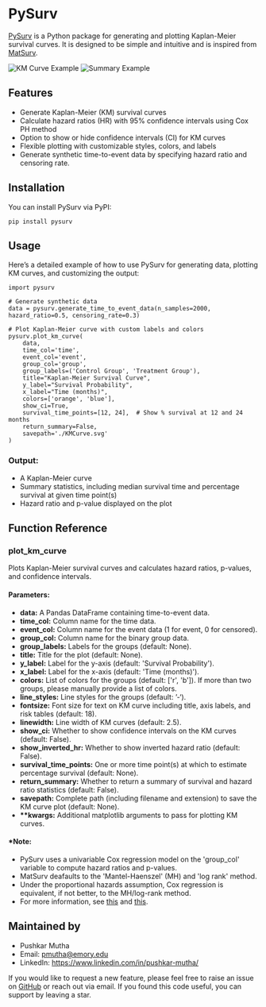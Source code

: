 # PySurv

[PySurv](https://github.com/pushkarmutha/PySurv) is a Python package for generating and plotting Kaplan-Meier survival curves. It is designed to be simple and intuitive and is inspired from [MatSurv](https://github.com/aebergl/MatSurv).

![KM Curve Example](images/KMCurve.svg)
![Summary Example](images/Summary.png)

## Features

- Generate Kaplan-Meier (KM) survival curves
- Calculate hazard ratios (HR) with 95% confidence intervals using Cox PH method
- Option to show or hide confidence intervals (CI) for KM curves
- Flexible plotting with customizable styles, colors, and labels
- Generate synthetic time-to-event data by specifying hazard ratio and censoring rate.

## Installation

You can install PySurv via PyPI:
```
pip install pysurv
```

## Usage

Here’s a detailed example of how to use PySurv for generating data, plotting KM curves, and customizing the output:
```
import pysurv

# Generate synthetic data
data = pysurv.generate_time_to_event_data(n_samples=2000, hazard_ratio=0.5, censoring_rate=0.3)

# Plot Kaplan-Meier curve with custom labels and colors
pysurv.plot_km_curve(
    data, 
    time_col='time', 
    event_col='event', 
    group_col='group', 
    group_labels=('Control Group', 'Treatment Group'),
    title="Kaplan-Meier Survival Curve",
    y_label="Survival Probability",
    x_label="Time (months)",
    colors=['orange', 'blue'], 
    show_ci=True,
    survival_time_points=[12, 24],  # Show % survival at 12 and 24 months
    return_summary=False,
    savepath='./KMCurve.svg'
)
```

### Output:

- A Kaplan-Meier curve
- Summary statistics, including median survival time and percentage survival at given time point(s)
- Hazard ratio and p-value displayed on the plot

## Function Reference

### plot_km_curve

Plots Kaplan-Meier survival curves and calculates hazard ratios, p-values, and confidence intervals.

#### Parameters:
- **data:** A Pandas DataFrame containing time-to-event data.
- **time_col:** Column name for the time data.
- **event_col:** Column name for the event data (1 for event, 0 for censored).
- **group_col:** Column name for the binary group data.
- **group_labels:** Labels for the groups (default: None).
- **title:** Title for the plot (default: None).
- **y_label:** Label for the y-axis (default: 'Survival Probability').
- **x_label:** Label for the x-axis (default: 'Time (months)').
- **colors:** List of colors for the groups (default: ['r', 'b']). If more than two groups, please manually provide a list of colors.
- **line_styles:** Line styles for the groups (default: ’-‘).
- **fontsize:** Font size for text on KM curve including title, axis labels, and risk tables (default: 18).
- **linewidth:** Line width of KM curves (default: 2.5).
- **show_ci:** Whether to show confidence intervals on the KM curves (default: False).
- **show_inverted_hr:** Whether to show inverted hazard ratio (default: False).
- **survival_time_points:** One or more time point(s) at which to estimate percentage survival (default: None).
- **return_summary:** Whether to return a summary of survival and hazard ratio statistics (default: False).
- **savepath:** Complete path (including filename and extension) to save the KM curve plot (default: None).
- **\*\*kwargs:** Additional matplotlib arguments to pass for plotting KM curves.

#### \*Note:
- PySurv uses a univariable Cox regression model on the 'group_col' variable to compute hazard ratios and p-values. 
- MatSurv deafaults to the 'Mantel-Haenszel' (MH) and 'log rank' method. 
- Under the proportional hazards assumption, Cox regression is equivalent, if not better, to the MH/log-rank method.
- For more information, see [this](https://www.fharrell.com/post/logrank/) and [this](https://discourse.datamethods.org/t/when-is-log-rank-preferred-over-univariable-cox-regression/2344). 

## Maintained by
- Pushkar Mutha
- Email: pmutha@emory.edu
- LinkedIn: https://www.linkedin.com/in/pushkar-mutha/

If you would like to request a new feature, please feel free to raise an issue on [GitHub](https://github.com/pushkarmutha/PySurv) or reach out via email. If you found this code useful, you can support by leaving a star.